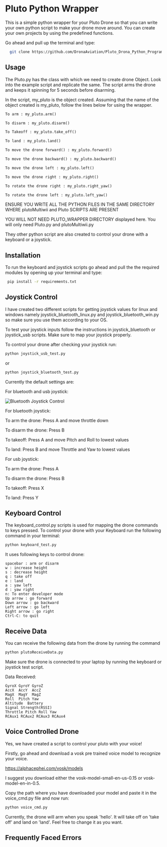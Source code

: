 
# Pluto Python Wrapper

This is a simple python wrapper for your Pluto Drone so that you can write your own python script to make your drone move around. You can create your own projects by using the predefined functions.

Go ahead and pull up the terminal and type: 
```bash
  git clone https://github.com/DronaAviation/Pluto_Drona_Python_Programming.git
```


## Usage

The Pluto.py has the class with which we need to create drone Object. Look into the example script and replicate the same. The script arms the drone and keeps it spinning for 5 seconds before disarming.

In the script, my_pluto is the object created. Assuming that the name of the object created is my_pluto, follow the lines below for using the wrapper.

```python
To arm : my_pluto.arm()

To disarm : my_pluto.disarm()

To Takeoff : my_pluto.take_off()

To land : my_pluto.land()

To move the drone forward() : my_pluto.forward()

To move the drone backward() : my_pluto.backward()

To move the drone left : my_pluto.left()

To move the drone right : my_pluto.right()

To rotate the drone right : my_pluto.right_yaw()

To rotate the drone left : my_pluto.left_yaw()
```
ENSURE YOU WRITE ALL THE PYTHON FILES IN THE SAME DIRECTORY WHERE plutoMultiwii and Pluto SCRIPTS ARE PRESENT

YOU WILL NOT NEED PLUTO_WRAPPER DIRECTORY displayed here. You will only need Pluto.py and plutoMultiwii.py

They other python script are also created to control your drone with a keyboard or a joystick.


## Installation
To run the keyboard and joystick scripts go ahead and pull the the required modules by opening up your terminal and type:

```bash
 pip install -r requirements.txt
```
    
## Joystick Control

I have created two different scripts for getting
joystick values for linux and windows namely joystick_bluetooth_linux.py and joystick_bluetooth_win.py so make sure you use them according to your OS.

To test your joystick inputs follow the instructions in joystick_bluetooth or joystick_usb scripts. Make sure to map your joystick properly.

To control your drone after checking your joystick run:

```bash
python joystick_usb_test.py 
``` 
or 
```bash
python joystick_bluetooth_test.py 
```

Currently the default settings are: 

For bluetooth and usb joystick:

![Bluetooth Joystick Control](https://helpdeskgeek.com/wp-content/pictures/2020/12/5.-Mode-2.jpg)

For bluetooth joystick:

To arm the drone: Press A and move throttle down

To disarm the drone: Press B 

To takeoff: Press A and move Pitch and Roll to lowest values

To land: Press B and move Throttle and Yaw to lowest values

For usb joystick:

To arm the drone: Press A 

To disarm the drone: Press B 

To takeoff: Press X

To land: Press Y

## Keyboard Control

The keyboard_control.py scripts is used for mapping the drone commands to keys pressed. To control your drone with your Keyboard run the following command in your terminal:

```bash
python keyboard_test.py 
```

It uses following keys to control drone:

    spacebar : arm or disarm
    w : increase height
    s : decrease height
    q : take off
    e : land
    a : yaw left
    d : yaw right
    n: To enter developer mode
    Up arrow : go forward
    Down arrow : go backward
    Left arrow : go left
    Right arrow : go right
    Ctrl-C: to quit




## Receive Data 

You can receive the following data from the drone by running the command

```bash
python plutoReceiveData.py
```

Make sure the drone is connected to your laptop by running the keyboard or joystick test script.

Data Received:

```
GyroX GyroY GyroZ
AccX  AccY  AccZ
MagX  MagY  MagZ
Roll  Pitch Yaw
Altitude  Battery
Signal Strength(RSSI)
Throttle Pitch Roll Yaw
RCAux1 RCAux2 RCAux3 RCAux4
```




## Voice Controlled Drone

Yes, we have created a script to control your pluto with your voice!

Firstly, go ahead and download a vosk pre trained voice model to recognize your voice.

https://alphacephei.com/vosk/models

I suggest you download either the vosk-model-small-en-us-0.15 or vosk-model-en-in-0.5.

Copy the path where you have downloaded your model and paste it in the voice_cmd.py file and now run:
```bash
python voice_cmd.py 
```

Currently, the drone will arm when you speak 'hello'.
It will take off on 'take off' and land on 'land'.
Feel free to change it as you want.

## Frequently Faced Errors

